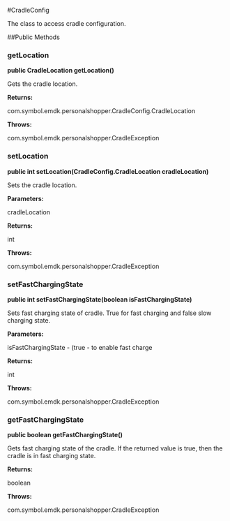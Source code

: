 #CradleConfig

The class to access cradle configuration.

##Public Methods

### getLocation

**public CradleLocation getLocation()**

Gets the cradle location.

**Returns:**

com.symbol.emdk.personalshopper.CradleConfig.CradleLocation

**Throws:**

com.symbol.emdk.personalshopper.CradleException



### setLocation

**public int setLocation(CradleConfig.CradleLocation cradleLocation)**

Sets the cradle location.

**Parameters:**

cradleLocation

**Returns:**

int

**Throws:**

com.symbol.emdk.personalshopper.CradleException



### setFastChargingState

**public int setFastChargingState(boolean isFastChargingState)**

Sets fast charging state of cradle. True for fast charging and false slow charging state.

**Parameters:**

isFastChargingState - (true - to enable fast charge

**Returns:**

int

**Throws:**

com.symbol.emdk.personalshopper.CradleException



### getFastChargingState

**public boolean getFastChargingState()**

Gets fast charging state of the cradle. If the returned value is true, then the cradle is in fast charging state.

**Returns:**

boolean

**Throws:**

com.symbol.emdk.personalshopper.CradleException



